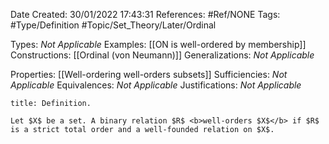 <div class="topSpace"></div>

Date Created: 30/01/2022 17:43:31
References: #Ref/NONE
Tags: #Type/Definition #Topic/Set_Theory/Later/Ordinal

Types: <i>Not Applicable</i>
Examples: [[ON is well-ordered by membership]]
Constructions: [[Ordinal (von Neumann)]]
Generalizations: <i>Not Applicable</i>

Properties: [[Well-ordering well-orders subsets]]
Sufficiencies: <i>Not Applicable</i>
Equivalences: <i>Not Applicable</i>
Justifications: <i>Not Applicable</i>

``` ad-Definition
title: Definition.

Let $X$ be a set. A binary relation $R$ <b>well-orders $X$</b> if $R$ is a strict total order and a well-founded relation on $X$.

```
